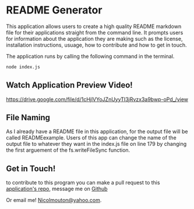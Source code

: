 # README Generator

This application allows users to create a high quality README markdown file for their applications straight from the command line. It prompts users for information about the application they are making such as the license, installation instructions, usuage, how to contribute and how to get in touch.

The application runs by calling the following command in the terminal.

```bash
node index.js
```

## Watch Application Preview Video!

https://drive.google.com/file/d/1cHjlVYoJZnUyyTI3jRvzx3a9bwp-oPd_/view

## File Naming

As I already have a README file in this application, for the output file will be called READMEexample. Users of this app can change the name of the output file to whatever they want in the index.js file on line 179 by changing the first arguement of the fs.writeFileSync function.

## Get in Touch!

to contribute to this program you can make a pull request to this [application's repo](https://github.com/nicolmmm/readme-generator), message me on [Github](https://github.com/nicolmmm)

Or email me!
Nicolmouton@yahoo.com.
